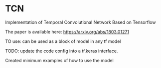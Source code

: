 # TCN
Implementation of Temporal Convolutional Network Based on Tensorflow

The paper is available here: https://arxiv.org/abs/1803.01271

TO use: can be used as a block of model in any tf model

TODO: update the code config into a tf.keras interface. 

Created  minimum examples of how to use the model